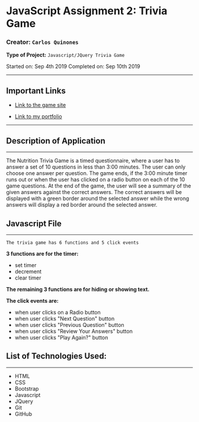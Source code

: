 # JavaScript Assignment 2: Trivia Game

### **Creator:** `Carlos Quinones`
**Type of Project:** `Javascript/JQuery Trivia Game`

Started on: Sep 4th 2019
Completed on: Sep 10th 2019
- - -

## Important Links

* [Link to the game site](https://ceq2000.github.io/TriviaGame/)

* [Link to my portfolio](https://ceq2000.github.io/portfolio/portfolio.html)

- - -
## Description of Application
- - -

The Nutrition Trivia Game is a timed questionnaire, where a user has to answer a set of 10 questions in less than 3:00 minutes. The user can only choose one answer per question. The game ends, if the 3:00 minute timer runs out or when the user has clicked on a radio button on each of the 10 game questions. At the end of the game, the user will see a summary of the given answers against the correct answers. The correct answers will be displayed with a green border around the selected answer while the wrong answers will display a red border around the selected answer. 

## Javascript File
- - -
`The trivia game has 6 functions and 5 click events`

**3 functions are for the timer:** 

- set timer
- decrement
- clear timer

**The remaining 3 functions are for hiding or showing text.** 

**The click events are:** 

- when user clicks on a Radio button
- when user clicks "Next Question" button
- when user clicks "Previous Question" button
- when user clicks "Review Your Answers" button
- when user clicks "Play Again?" button

## List of Technologies Used:
- - - 
- HTML
- CSS
- Bootstrap
- Javascript
- JQuery
- Git
- GitHub

